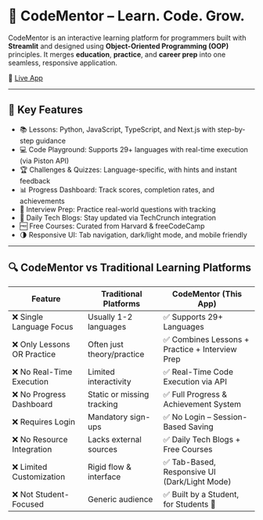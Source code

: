# 🚀 CodeMentor – Learn. Code. Grow.

CodeMentor is an interactive learning platform for programmers built with **Streamlit** and designed using **Object-Oriented Programming (OOP)** principles. It merges **education**, **practice**, and **career prep** into one seamless, responsive application.

🔗 [Live App](https://codementor-by-ayesha-mughal.streamlit.app/)

---

## 🎯 Key Features

- 📚 Lessons: Python, JavaScript, TypeScript, and Next.js with step-by-step guidance
- 💻 Code Playground: Supports 29+ languages with real-time execution (via Piston API)
- 🏆 Challenges & Quizzes: Language-specific, with hints and instant feedback
- 📊 Progress Dashboard: Track scores, completion rates, and achievements
- 🎯 Interview Prep: Practice real-world questions with tracking
- 📰 Daily Tech Blogs: Stay updated via TechCrunch integration
- 🆓 Free Courses: Curated from Harvard & freeCodeCamp
- 🌗 Responsive UI: Tab navigation, dark/light mode, and mobile friendly

---

## 🔍 CodeMentor vs Traditional Learning Platforms

| Feature                        | Traditional Platforms      | CodeMentor (This App)         |
|-------------------------------|----------------------------|-------------------------------|
| ❌ Single Language Focus      | Usually 1-2 languages       | ✅ Supports 29+ Languages     |
| ❌ Only Lessons OR Practice   | Often just theory/practice | ✅ Combines Lessons + Practice + Interview Prep |
| ❌ No Real-Time Execution     | Limited interactivity       | ✅ Real-Time Code Execution via API |
| ❌ No Progress Dashboard      | Static or missing tracking | ✅ Full Progress & Achievement System |
| ❌ Requires Login             | Mandatory sign-ups          | ✅ No Login – Session-Based Saving |
| ❌ No Resource Integration    | Lacks external sources      | ✅ Daily Tech Blogs + Free Courses |
| ❌ Limited Customization      | Rigid flow & interface      | ✅ Tab-Based, Responsive UI (Dark/Light Mode) |
| ❌ Not Student-Focused        | Generic audience            | ✅ Built by a Student, for Students 💖 |



